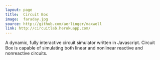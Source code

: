 ```yaml
---
layout: page
title:  Circuit Box
image:  faraday.jpg
source: http://github.com/aerlinger/maxwell
link: http://circuitlab.herokuapp.com/
---
```


A dynamic, fully interactive circuit simulator written in Javascript. Circuit Box is capable of simulating both linear and nonlinear reactive and nonreactive circuits.
